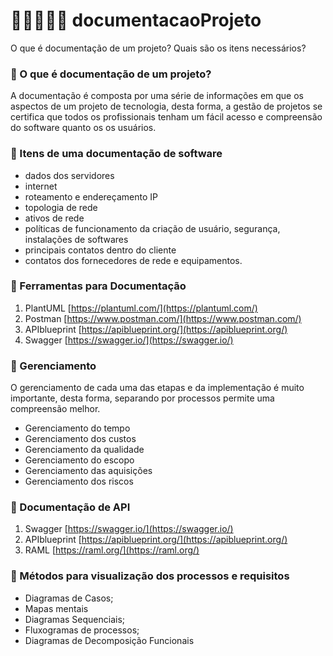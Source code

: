 # 📝👩🏽‍💻📖 documentacaoProjeto
O que é documentação de um projeto? Quais são os itens necessários?

### 📝 O que é documentação de um projeto?

A documentação é composta por uma série de informações em que os aspectos de um projeto de tecnologia, desta forma, a gestão de projetos se certifica que todos os profissionais tenham um fácil acesso e compreensão do software quanto os os usuários.

### 📝 Itens de uma documentação de software

- dados dos servidores
- internet
- roteamento e endereçamento IP
- topologia de rede
- ativos de rede
- políticas de funcionamento da criação de usuário, segurança, instalações de softwares
- principais contatos dentro do cliente
- contatos dos fornecedores de rede e equipamentos.

### 📝 Ferramentas para Documentação

1. PlantUML [https://plantuml.com/](https://plantuml.com/)
2. Postman [https://www.postman.com/](https://www.postman.com/)
3. APIblueprint [https://apiblueprint.org/](https://apiblueprint.org/)
4. Swagger [https://swagger.io/](https://swagger.io/)

### 📝 Gerenciamento

O gerenciamento de cada uma das etapas e da implementação é muito importante, desta forma, separando por processos permite uma compreensão melhor.

- Gerenciamento do tempo
- Gerenciamento dos custos
- Gerenciamento da qualidade
- Gerenciamento do escopo
- Gerenciamento das aquisições
- Gerenciamento dos riscos

### 📝 Documentação de API

1. Swagger [https://swagger.io/](https://swagger.io/)
2. APIblueprint [https://apiblueprint.org/](https://apiblueprint.org/) 
3. RAML [https://raml.org/](https://raml.org/)

### 📝 Métodos para visualização dos processos e requisitos

- Diagramas de Casos;
- Mapas mentais
- Diagramas Sequenciais;
- Fluxogramas de processos;
- Diagramas de Decomposição Funcionais
